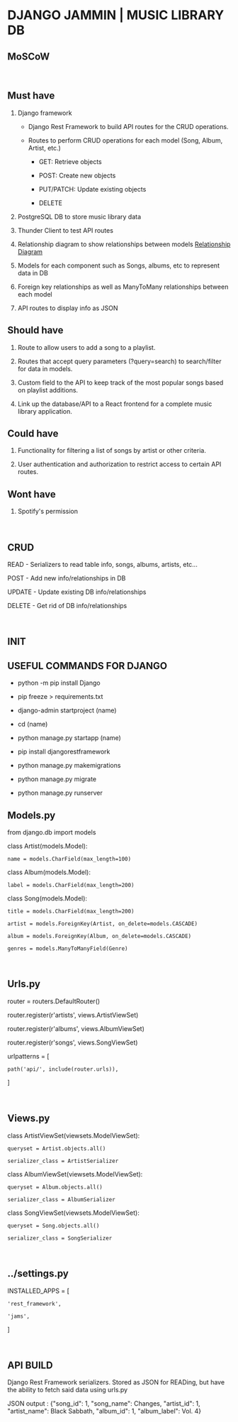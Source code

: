 # DJANGO JAMMIN | MUSIC LIBRARY DB

## MoSCoW

<br>

## Must have
 1. Django framework
    - Django Rest Framework to build API routes for the CRUD operations.
    - Routes to perform CRUD operations for each model (Song, Album, Artist, etc.)

        - GET: Retrieve objects

        - POST: Create new objects

        - PUT/PATCH: Update existing objects

        - DELETE

 2. PostgreSQL DB to store music library data 

 3. Thunder Client to test API routes

 4. Relationship diagram to show relationships between models [Relationship Diagram](https://dbdiagram.io/d/64ca718c02bd1c4a5e2153ea)

 5. Models for each component such as Songs, albums, etc to represent data in DB

 6. Foreign key relationships as well as ManyToMany relationships between each model

 7. API routes to display info as JSON

## Should have
 1. Route to allow users to add a song to a playlist.

 2. Routes that accept query parameters (?query=search) to search/filter for data in models.

 3. Custom field to the API to keep track of the most popular songs based on playlist additions.

 4. Link up the database/API to a React frontend for a complete music library application.

## Could have
 1. Functionality for filtering a list of songs by artist or other criteria.

 2. User authentication and authorization to restrict access to certain API routes.


## Wont have
 1. Spotify's permission

<br>

## CRUD
READ - Serializers to read table info, songs, albums, artists, etc...

POST - Add new info/relationships in DB

UPDATE - Update existing DB info/relationships

DELETE - Get rid of DB info/relationships

<br>

## INIT
## USEFUL COMMANDS FOR DJANGO
- python -m pip install Django

- pip freeze > requirements.txt

- django-admin startproject (name)

- cd (name)

- python manage.py startapp (name)

- pip install djangorestframework

- python manage.py makemigrations

- python manage.py migrate

- python manage.py runserver

## Models.py
from django.db import models


class Artist(models.Model):

    name = models.CharField(max_length=100)


class Album(models.Model):

    label = models.CharField(max_length=200)


class Song(models.Model):

    title = models.CharField(max_length=200)

    artist = models.ForeignKey(Artist, on_delete=models.CASCADE)

    album = models.ForeignKey(Album, on_delete=models.CASCADE)

    genres = models.ManyToManyField(Genre)

<br>

## Urls.py

router = routers.DefaultRouter()

router.register(r'artists', views.ArtistViewSet)

router.register(r'albums', views.AlbumViewSet)

router.register(r'songs', views.SongViewSet)


urlpatterns = [

    path('api/', include(router.urls)),

]

<br>

## Views.py

class ArtistViewSet(viewsets.ModelViewSet):

    queryset = Artist.objects.all()

    serializer_class = ArtistSerializer


class AlbumViewSet(viewsets.ModelViewSet):

    queryset = Album.objects.all()

    serializer_class = AlbumSerializer


class SongViewSet(viewsets.ModelViewSet):

    queryset = Song.objects.all()

    serializer_class = SongSerializer

<br>

## ../settings.py

INSTALLED_APPS = [

    'rest_framework',

    'jams',

]

<br>

## API BUILD
<!-- Thank you claytonius -->

Django Rest Framework serializers. Stored as JSON for READing, but have the ability to fetch said data using urls.py


JSON output : {"song_id": 1, "song_name": Changes, "artist_id": 1, "artist_name": Black Sabbath, "album_id": 1, "album_label": Vol. 4}

